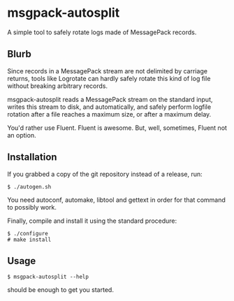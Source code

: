 msgpack-autosplit
=================

A simple tool to safely rotate logs made of MessagePack records.

Blurb
-----

Since records in a MessagePack stream are not delimited by carriage
returns, tools like Logrotate can hardly safely rotate this kind of
log file without breaking arbitrary records.

msgpack-autosplit reads a MessagePack stream on the standard input,
writes this stream to disk, and automatically, and safely perform
logfile rotation after a file reaches a maximum size, or after a
maximum delay.

You'd rather use Fluent. Fluent is awesome.
But, well, sometimes, Fluent not an option.

Installation
------------

If you grabbed a copy of the git repository instead of a release, run:

    $ ./autogen.sh
    
You need autoconf, automake, libtool and gettext in order for that
command to possibly work.

Finally, compile and install it using the standard procedure:

    $ ./configure
    # make install

Usage
-----

    $ msgpack-autosplit --help
    
should be enough to get you started.

